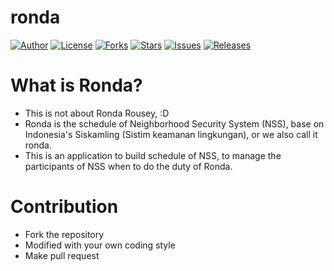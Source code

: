 # ronda

[![Author](https://img.shields.io/badge/author-9r3i-lightgrey.svg)](https://github.com/9r3i "9r3i")
[![License](https://img.shields.io/github/license/9r3i/ronda.svg)](https://github.com/9r3i/ronda/blob/master/license.txt "License")
[![Forks](https://img.shields.io/github/forks/9r3i/ronda.svg)](https://github.com/9r3i/ronda/network "Forks")
[![Stars](https://img.shields.io/github/stars/9r3i/ronda.svg)](https://github.com/9r3i/ronda/stargazers "Stars")
[![Issues](https://img.shields.io/github/issues/9r3i/ronda.svg)](https://github.com/9r3i/ronda/issues "Issues")
[![Releases](https://img.shields.io/github/release/9r3i/ronda.svg)](https://github.com/9r3i/ronda/releases "Releases")

# What is Ronda?
- This is not about Ronda Rousey, :D
- Ronda is the schedule of Neighborhood Security System (NSS), base on Indonesia's Siskamling (Sistim keamanan lingkungan), or we also call it ronda.
- This is an application to build schedule of NSS, to manage the participants of NSS when to do the duty of Ronda.

# Contribution
- Fork the repository
- Modified with your own coding style
- Make pull request


